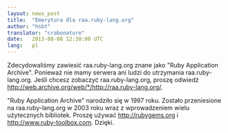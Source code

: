 ```yaml
---
layout: news_post
title:  "Emerytura dla raa.ruby-lang.org"
author: "hsbt"
translator: "crabonature"
date:   2013-08-08 12:30:00 UTC
lang:   pl
---
```


Zdecydowaliśmy zawiesić raa.ruby-lang.org znane jako
"Ruby Application Archive".
Ponieważ nie mamy serwera ani ludzi do utrzymania raa.ruby-lang.org.
Jeśli chcesz zobaczyć raa.ruby-lang.org, proszę odwiedź
http://web.archive.org/web/*/http://raa.ruby-lang.org/.

"Ruby Application Archive" narodziło się w 1997 roku.
Zostało przeniesione na raa.ruby-lang.org w 2003 roku wraz z wprowadzeniem
wielu użytecznych bibliotek. Proszę używać http://rubygems.org
i http://www.ruby-toolbox.com. Dzięki.

